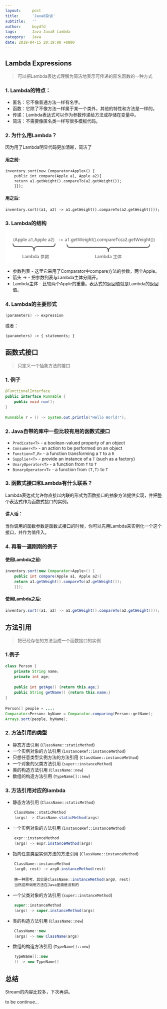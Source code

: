 ```yaml
---
layout:     post
title:      'Java8杂谈'
subtitle:   ''
author:     boydfd
tags:       Java Java8 Lambda
category:   Java
date: 2018-04-15 20:19:00 +0800
---
```


## Lambda Expressions

> 可以把Lambda表达式理解为简洁地表示可传递的匿名函数的一种方式

### 1. Lambda的特点：
- 匿名：它不像普通方法一样有名字。
- 函数：它除了不像方法一样属于某一个类外，其他的特性和方法是一样的。
- 传递：Lambda表达式可以作为参数传递给方法或存储在变量中。
- 简洁：不需要像匿名类一样写很多模板代码。

### 2. 为什么用Lambda？
因为用了Lambda明显代码更加清晰，简洁了

#### 用之前:
```
inventory.sort(new Comparator<Apple>() {
	public int compare(Apple a1, Apple a2){
	return a1.getWeight().compareTo(a2.getWeight());
	}});
```
#### 用之后:
```
inventory.sort((a1, a2) -> a1.getWeight().compareTo(a2.getWeight()));
```

### 3. Lambda的结构

![lambda](https://github.com/boydfd/pictures/raw/master/Java8/Lambda-expression.png)

- 参数列表 - 这里它采用了Comparator中compare方法的参数，两个Apple。
- 箭头 -> - 把参数列表与Lambda主体分隔开。
- Lambda主体 - 比较两个Apple的重量。表达式的返回值就是Lambda的返回值。
### 4. Lambda的主要形式
```java
(parameters) -> expression
```

或者：
```
(parameters) -> { statements; }
```
## 函数式接口
> 只定义一个抽象方法的接口


### 1. 例子
```java
@FunctionalInterface
public interface Runnable {
	public void run();
}

Runnable r = () -> System.out.println("Hello World!");
```

### 2. Java自带的库中一些比较有用的函数式接口
- `Predicate<T>` - a boolean-valued property of an object
- `Consumer<T>` - an action to be performed on an object
- `Function<T,R>` - a function transforming a `T` to a `R`
- `Supplier<T>` - provide an instance of a `T` (such as a factory)
- `UnaryOperator<T>` - a function from `T` to `T`
- `BinaryOperator<T>` - a function from `(T,T)` to `T`

### 3. 函数式接口和Lambda有什么联系？
Lambda表达式允许你直接以内联的形式为函数接口的抽象方法提供实现，并把整个表达式作为函数式接口的实例。
#### 讲人话：
当你调用的函数参数是函数式接口的时候，你可以先用Lambda来实例化一个这个接口，并作为值传入。
### 4. 再看一遍刚刚的例子

#### 使用Lambda之前:
```java
inventory.sort(new Comparator<Apple>() {
	public int compare(Apple a1, Apple a2){
	return a1.getWeight().compareTo(a2.getWeight());
	}});
```
	
#### 使用Lambda之后:
```java
inventory.sort((a1, a2) -> a1.getWeight().compareTo(a2.getWeight()));
```


## 方法引用
> 把已经存在的方法当成一个函数接口的实例
### 1.例子
```java
class Person {
	private String name;
	private int age;

	public int getAge() {return this.age;}
	public String getName() {return this.name;}
}

Person[] people = ...;
Comparator<Person> byName = Comparator.comparing(Person::getName);
Arrays.sort(people, byName);
```
### 2. 方法引用的类型

 - 静态方法引用 (`ClassName::staticMethod`)
 - 一个实例对象的方法引用 (`instanceRef::instanceMethod`)
 - 只想任意类型实例方法的方法引用 (`ClassName::instanceMethod`)
 - 一个对象的父类方法引用 (`super::instanceMethod`)
 - 类的构造方法引用 (`ClassName::new`)
 - 数组的构造方法引用 (`TypeName[]::new`)
 
### 3. 方法引用对应的lambda

 - 静态方法引用 (`ClassName::staticMethod`)
```java
	ClassName::staticMethod
	(args) -> ClassName.staticMethod(args)
```
 - 一个实例对象的方法引用 (`instanceRef::instanceMethod`)
```java
	expr::instanceMethod
	(args) -> expr.instanceMethod(args)
```
 - 指向任意类型实例方法的方法引用 (`ClassName::instanceMethod`)
```java
	ClassName::instanceMethod
	(arg0, rest) -> arg0.instanceMethod(rest)

	换一种思考，其实是ClassName::instanceMethod(arg0, rest)
	当然这种调用方法在Java里面是没有的
```
 - 一个父类对象的方法引用 (`super::instanceMethod`)
```java
	super::instanceMethod
	(args) -> super.instanceMethod(args)
```
 - 类的构造方法引用 (`ClassName::new`)
```java
	ClassName::new
	(args) -> new ClassName(args)
```
 - 数组的构造方法引用 (`TypeName[]::new`)
```java
	TypeName[]::new
	() -> new TypeName[]
```

## 总结
Stream的内容比较多，下次再讲。

to be continue...
